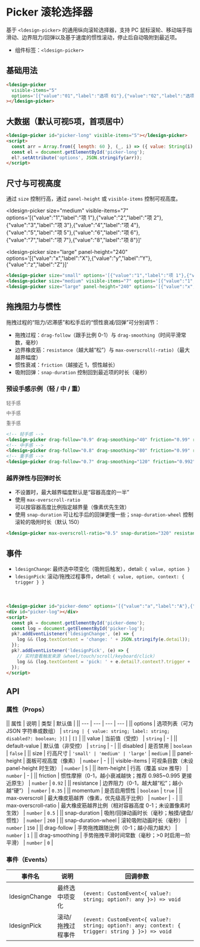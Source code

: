 # Picker 滚轮选择器

基于 `<ldesign-picker>` 的通用纵向滚轮选择器，支持 PC 鼠标滚轮、移动端手指滑动、边界阻力/回弹以及基于速度的惯性滚动，停止后自动吸附到最近项。

- 组件标签：`<ldesign-picker>`

## 基础用法

<div class="demo-container">
  <ldesign-picker
    visible-items="5"
    options='[{"value":"01","label":"选项 01"},{"value":"02","label":"选项 02"},{"value":"03","label":"选项 03"},{"value":"04","label":"选项 04"},{"value":"05","label":"选项 05"},{"value":"06","label":"选项 06"},{"value":"07","label":"选项 07"},{"value":"08","label":"选项 08"},{"value":"09","label":"选项 09"},{"value":"10","label":"选项 10"},{"value":"11","label":"选项 11"},{"value":"12","label":"选项 12"},{"value":"13","label":"选项 13"},{"value":"14","label":"选项 14"},{"value":"15","label":"选项 15"},{"value":"16","label":"选项 16"},{"value":"17","label":"选项 17"},{"value":"18","label":"选项 18"},{"value":"19","label":"选项 19"},{"value":"20","label":"选项 20"}]'
  ></ldesign-picker>
</div>

```html
<ldesign-picker
  visible-items="5"
  options='[{"value":"01","label":"选项 01"},{"value":"02","label":"选项 02"},{"value":"03","label":"选项 03"},{"value":"04","label":"选项 04"},{"value":"05","label":"选项 05"},{"value":"06","label":"选项 06"},{"value":"07","label":"选项 07"},{"value":"08","label":"选项 08"},{"value":"09","label":"选项 09"},{"value":"10","label":"选项 10"},{"value":"11","label":"选项 11"},{"value":"12","label":"选项 12"},{"value":"13","label":"选项 13"},{"value":"14","label":"选项 14"},{"value":"15","label":"选项 15"},{"value":"16","label":"选项 16"},{"value":"17","label":"选项 17"},{"value":"18","label":"选项 18"},{"value":"19","label":"选项 19"},{"value":"20","label":"选项 20"}]'
></ldesign-picker>
```

## 大数据（默认可视5项，首项居中）

<div class="demo-container" style="flex-direction: column; align-items: flex-start; gap: 8px;">
  <ldesign-picker id="picker-long" visible-items="5"></ldesign-picker>
</div>

```html
<ldesign-picker id="picker-long" visible-items="5"></ldesign-picker>
<script>
  const arr = Array.from({ length: 60 }, (_, i) => ({ value: String(i).padStart(2, '0'), label: String(i).padStart(2, '0') }));
  const el = document.getElementById('picker-long');
  el?.setAttribute('options', JSON.stringify(arr));
</script>
```

## 尺寸与可视高度

通过 `size` 控制行高，通过 `panel-height` 或 `visible-items` 控制可视高度。

<div class="demo-container" style="gap: 24px; align-items: flex-start;">
  <ldesign-picker
    size="small"
    options='[{"value":"1","label":"项 1"},{"value":"2","label":"项 2"},{"value":"3","label":"项 3"},{"value":"4","label":"项 4"},{"value":"5","label":"项 5"},{"value":"6","label":"项 6"},{"value":"7","label":"项 7"},{"value":"8","label":"项 8"},{"value":"9","label":"项 9"},{"value":"10","label":"项 10"}]'
  ></ldesign-picker>

  <ldesign-picker
    size="medium"
    visible-items="7"
    options='[{"value":"1","label":"项 1"},{"value":"2","label":"项 2"},{"value":"3","label":"项 3"},{"value":"4","label":"项 4"},{"value":"5","label":"项 5"},{"value":"6","label":"项 6"},{"value":"7","label":"项 7"},{"value":"8","label":"项 8"}]'
  ></ldesign-picker>

  <ldesign-picker
    size="large"
    panel-height="240"
    options='[{"value":"x","label":"X"},{"value":"y","label":"Y"},{"value":"z","label":"Z"}]'
  ></ldesign-picker>
</div>

```html
<ldesign-picker size="small" options='[{"value":"1","label":"项 1"},{"value":"2","label":"项 2"}]'></ldesign-picker>
<ldesign-picker size="medium" visible-items="7" options='[{"value":"1","label":"项 1"}, {"value":"2","label":"项 2"}, ...]'></ldesign-picker>
<ldesign-picker size="large" panel-height="240" options='[{"value":"x","label":"X"},{"value":"y","label":"Y"},{"value":"z","label":"Z"}]'></ldesign-picker>
```

## 拖拽阻力与惯性

拖拽过程的“阻力/迟滞感”和松手后的“惯性衰减/回弹”可分别调节：
- 拖拽过程：`drag-follow`（跟手比例 0-1）与 `drag-smoothing`（时间平滑常数，毫秒）
- 边界橡皮筋：`resistance`（越大越“松”）与 `max-overscroll(-ratio)`（最大越界幅度）
- 惯性衰减：`friction`（越接近 1，惯性越长）
- 吸附回弹：`snap-duration` 控制回到最近项的时长（毫秒）

### 预设手感示例（轻 / 中 / 重）
<div class="demo-container" style="gap: 24px; align-items: flex-start; flex-wrap: wrap;">
  <div>
    <div style="margin-bottom: 8px; color:#666; font-size:13px;">轻手感</div>
    <ldesign-picker
      visible-items="5"
      options='[{"value":"1","label":"1"},{"value":"2","label":"2"},{"value":"3","label":"3"},{"value":"4","label":"4"},{"value":"5","label":"5"},{"value":"6","label":"6"}]'
      drag-follow="0.9"
      drag-smoothing="40"
      friction="0.99"
      resistance="0.6"
      max-overscroll-ratio="0.25"
      snap-duration="260"
    ></ldesign-picker>
  </div>
  <div>
    <div style="margin-bottom: 8px; color:#666; font-size:13px;">中手感</div>
    <ldesign-picker
      visible-items="5"
      options='[{"value":"A","label":"A"},{"value":"B","label":"B"},{"value":"C","label":"C"},{"value":"D","label":"D"},{"value":"E","label":"E"}]'
      drag-follow="0.8"
      drag-smoothing="80"
      friction="0.99"
      resistance="0.8"
      max-overscroll-ratio="0.5"
      snap-duration="300"
    ></ldesign-picker>
  </div>
  <div>
    <div style="margin-bottom: 8px; color:#666; font-size:13px;">重手感</div>
    <ldesign-picker
      visible-items="5"
      options='[{"value":"x","label":"x"},{"value":"y","label":"y"},{"value":"z","label":"z"},{"value":"w","label":"w"},{"value":"v","label":"v"}]'
      drag-follow="0.7"
      drag-smoothing="120"
      friction="0.992"
      resistance="0.9"
      max-overscroll-ratio="0.6"
      snap-duration="320"
    ></ldesign-picker>
  </div>
</div>

```html
<!-- 轻手感 -->
<ldesign-picker drag-follow="0.9" drag-smoothing="40" friction="0.99" resistance="0.6" max-overscroll-ratio="0.25" snap-duration="260" />
<!-- 中手感 -->
<ldesign-picker drag-follow="0.8" drag-smoothing="80" friction="0.99" resistance="0.8" max-overscroll-ratio="0.5" snap-duration="300" />
<!-- 重手感 -->
<ldesign-picker drag-follow="0.7" drag-smoothing="120" friction="0.992" resistance="0.9" max-overscroll-ratio="0.6" snap-duration="320" />
```

### 越界弹性与回弹时长
- 不设置时，最大越界幅度默认是“容器高度的一半”
- 使用 `max-overscroll-ratio` 可以按容器高度比例指定越界量（像素优先生效）
- 使用 `snap-duration` 可让松手后的回弹更慢一些；`snap-duration-wheel` 控制滚轮的吸附时长（默认 150）

<div class="demo-container" style="gap: 24px; align-items: flex-start;">
  <ldesign-picker
    visible-items="5"
    options='[{"value":"01","label":"01"},{"value":"02","label":"02"},{"value":"03","label":"03"},{"value":"04","label":"04"},{"value":"05","label":"05"}]'
    max-overscroll-ratio="0.5"
    snap-duration="320"
    resistance="0.8"
  ></ldesign-picker>
</div>

```html
<ldesign-picker max-overscroll-ratio="0.5" snap-duration="320" resistance="0.8" />
```

## 事件

- `ldesignChange`: 最终选中项变化（吸附后触发），detail: `{ value, option }`
- `ldesignPick`: 滚动/拖拽过程事件，detail: `{ value, option, context: { trigger } }`

<div class="demo-container" style="flex-direction: column; align-items: flex-start; gap: 8px;">
  <ldesign-picker id="picker-demo" options='[{"value":"a","label":"A"},{"value":"b","label":"B"},{"value":"c","label":"C"}]'></ldesign-picker>
  <div id="picker-log" style="min-height:22px;color:#666;font-size:13px;"></div>
</div>

```html
<ldesign-picker id="picker-demo" options='[{"value":"a","label":"A"},{"value":"b","label":"B"},{"value":"c","label":"C"}]'></ldesign-picker>
<div id="picker-log"></div>
<script>
  const pk = document.getElementById('picker-demo');
  const log = document.getElementById('picker-log');
  pk?.addEventListener('ldesignChange', (e) => {
    log && (log.textContent = 'change: ' + JSON.stringify(e.detail));
  });
  pk?.addEventListener('ldesignPick', (e) => {
    // 实时查看触发来源（wheel/touch/scroll/keyboard/click）
    log && (log.textContent = 'pick: ' + e.detail?.context?.trigger + ' -> ' + (e.detail?.value ?? 'undefined'));
  });
</script>
```

## API

### 属性（Props）

|| 属性 | 说明 | 类型 | 默认值 |
|| --- | --- | --- | --- |
|| options | 选项列表（可为 JSON 字符串或数组） | `string | { value: string; label: string; disabled?: boolean; }[]` | `[]` |
|| value | 当前值（受控） | `string` | - |
|| default-value | 默认值（非受控） | `string` | - |
|| disabled | 是否禁用 | `boolean` | `false` |
|| size | 行高尺寸 | `'small' | 'medium' | 'large'` | `medium` |
|| panel-height | 面板可视高度（像素） | `number` | - |
|| visible-items | 可视条目数（未设 panel-height 时生效） | `number` | `5` |
|| item-height | 行高（覆盖 size 推导） | `number` | - |
|| friction | 惯性摩擦（0-1，越小衰减越快；推荐 0.985~0.995 更接近原生） | `number` | `0.92` |
|| resistance | 边界阻力（0-1，越大越“松”；越小越“硬”） | `number` | `0.35` |
|| momentum | 是否启用惯性 | `boolean` | `true` |
|| max-overscroll | 最大橡皮筋越界（像素，优先级高于比例） | `number` | `-` |
|| max-overscroll-ratio | 最大橡皮筋越界比例（相对容器高度 0-1；未设置像素时生效） | `number` | `0.5` |
|| snap-duration | 吸附/回弹动画时长（毫秒；触摸/键盘/惯性） | `number` | `260` |
|| snap-duration-wheel | 滚轮吸附动画时长（毫秒） | `number` | `150` |
|| drag-follow | 手势拖拽跟随比例（0-1；越小阻力越大） | `number` | `1` |
|| drag-smoothing | 手势拖拽平滑时间常数（毫秒；>0 时启用一阶平滑） | `number` | `0` |

### 事件（Events）

| 事件名 | 说明 | 回调参数 |
| --- | --- | --- |
| ldesignChange | 最终选中项变化 | `(event: CustomEvent<{ value?: string; option?: any }>) => void` |
| ldesignPick | 滚动/拖拽过程事件 | `(event: CustomEvent<{ value?: string; option?: any; context: { trigger: string } }>) => void` |